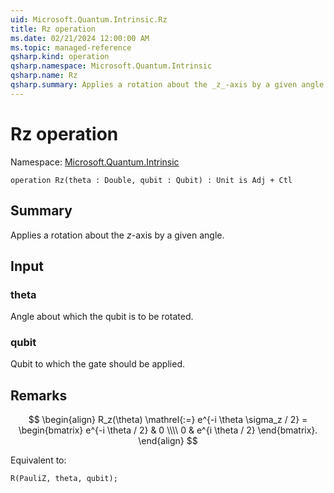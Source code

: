 ```yaml
---
uid: Microsoft.Quantum.Intrinsic.Rz
title: Rz operation
ms.date: 02/21/2024 12:00:00 AM
ms.topic: managed-reference
qsharp.kind: operation
qsharp.namespace: Microsoft.Quantum.Intrinsic
qsharp.name: Rz
qsharp.summary: Applies a rotation about the _z_-axis by a given angle.
---
```


# Rz operation

Namespace: [Microsoft.Quantum.Intrinsic](xref:Microsoft.Quantum.Intrinsic)

```qsharp
operation Rz(theta : Double, qubit : Qubit) : Unit is Adj + Ctl
```

## Summary
Applies a rotation about the _z_-axis by a given angle.

## Input
### theta
Angle about which the qubit is to be rotated.
### qubit
Qubit to which the gate should be applied.

## Remarks
$$
\begin{align}
    R_z(\theta) \mathrel{:=}
    e^{-i \theta \sigma_z / 2} =
    \begin{bmatrix}
        e^{-i \theta / 2} & 0 \\\\
        0 & e^{i \theta / 2}
    \end{bmatrix}.
\end{align}
$$

Equivalent to:
```qsharp
R(PauliZ, theta, qubit);
```
